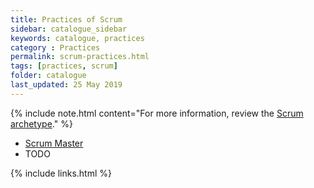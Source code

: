 ```yaml
---
title: Practices of Scrum
sidebar: catalogue_sidebar
keywords: catalogue, practices
category : Practices
permalink: scrum-practices.html
tags: [practices, scrum]
folder: catalogue
last_updated: 25 May 2019
---
```


{% include note.html content="For more information, review the [Scrum archetype](scrum-archetype)." %}

* [Scrum Master](practices-scrum-scrummaster)
* TODO

{% include links.html %}

